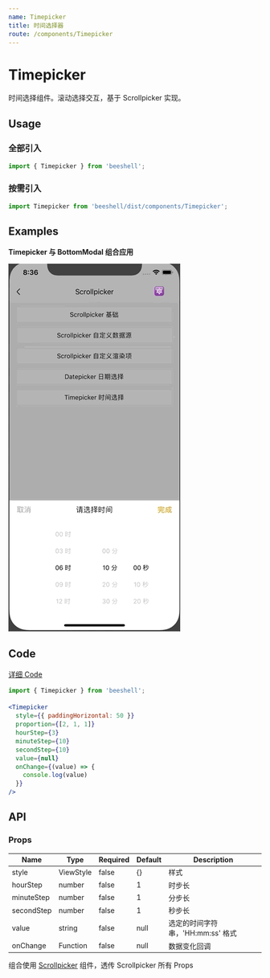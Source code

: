 ```yaml
---
name: Timepicker
title: 时间选择器
route: /components/Timepicker
---
```



# Timepicker

时间选择组件。滚动选择交互，基于 Scrollpicker 实现。

## Usage

### 全部引入
```js
import { Timepicker } from 'beeshell';
```
### 按需引入

```js
import Timepicker from 'beeshell/dist/components/Timepicker';
```

## Examples
**Timepicker 与 BottomModal 组合应用**

![image](../images/Timepicker/1.gif)

## Code
[详细 Code](https://github.com/Meituan-Dianping/beeshell/tree/master/examples/Timepicker/index.tsx)

```jsx
import { Timepicker } from 'beeshell';

<Timepicker
  style={{ paddingHorizontal: 50 }}
  proportion={[2, 1, 1]}
  hourStep={3}
  minuteStep={10}
  secondStep={10}
  value={null}
  onChange={(value) => {
    console.log(value)
  }}
/>
```

## API

### Props

| Name | Type | Required | Default | Description |
| ---- | ---- | ---- | ---- | ---- |
| style | ViewStyle | false | {} | 样式 |
| hourStep | number | false | 1 | 时步长 |
| minuteStep | number | false | 1 | 分步长 |
| secondStep | number | false | 1 | 秒步长 |
| value | string | false | null | 选定的时间字符串，'HH:mm:ss' 格式 |
| onChange | Function | false | null | 数据变化回调|

组合使用 [Scrollpicker](./Scrollpicker.md) 组件，透传 Scrollpicker 所有 Props
